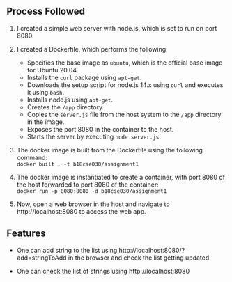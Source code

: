 ## Process Followed

1. I created a simple web server with node.js, which is set to run on port 8080.

2. I created a Dockerfile, which performs the following:
    * Specifies the base image as `ubuntu`, which is the official base image for Ubuntu 20.04.
    * Installs the `curl` package using `apt-get`.
    * Downloads the setup script for node.js 14.x using `curl` and executes it using `bash`.
    * Installs node.js using `apt-get`.
    * Creates the `/app` directory.
    * Copies the `server.js` file from the host system to the `/app` directory in the image.
    * Exposes the port 8080 in the container to the host.
    * Starts the server by executing `node server.js`.

3. The docker image is built from the Dockerfile using the following command: \
`docker built . -t b18cse030/assignment1`

4. The docker image is instantiated to create a container, with port 8080 of the host forwarded to port 8080 of the container: \
`docker run -p 8080:8080 -d b18cse030/assignment1`

5. Now, open a web browser in the host and navigate to http://localhost:8080 to access the web app.

## Features

 * One can add string to the list using http://localhost:8080/?add=stringToAdd in the browser and check the list getting updated
 
 * One can check the list of strings using http://localhost:8080
 
